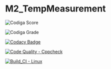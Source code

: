# M2_TempMeasurement


![Codiga Score](https://api.codiga.io/project/32957/score/svg)

![Codiga Grade](https://api.codiga.io/project/32957/status/svg)


[![Codacy Badge](https://app.codacy.com/project/badge/Grade/a520c88cffa1402c8a691e17a0cf4f7a)](https://www.codacy.com/gh/sriharshanch/M2_TempMeasurement/dashboard?utm_source=github.com&amp;utm_medium=referral&amp;utm_content=sriharshanch/M2_TempMeasurement&amp;utm_campaign=Badge_Grade)


[![Code Quality - Cppcheck](https://github.com/sriharshanch/M2_TempMeasurement/actions/workflows/c-cpp.yml/badge.svg)](https://github.com/sriharshanch/M2_TempMeasurement/actions/workflows/c-cpp.yml)


[![Build_CI - Linux](https://github.com/sriharshanch/M2_TempMeasurement/actions/workflows/linux.yml/badge.svg)](https://github.com/sriharshanch/M2_TempMeasurement/actions/workflows/linux.yml)
